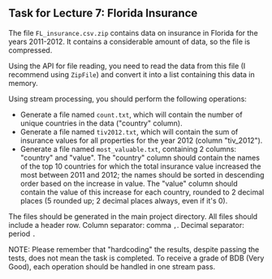 <h2>Task for Lecture 7: Florida Insurance</h2>

<p>The file <code>FL_insurance.csv.zip</code> contains data on insurance in Florida for the years 2011-2012. It contains a considerable amount of data, so the file is compressed.</p>

<p>Using the API for file reading, you need to read the data from this file (I recommend using <code>ZipFile</code>) and convert it into a list containing this data in memory.</p>

<p>Using stream processing, you should perform the following operations:</p>

<ul>
  <li>Generate a file named <code>count.txt</code>, which will contain the number of unique countries in the data ("country" column).</li>
  <li>Generate a file named <code>tiv2012.txt</code>, which will contain the sum of insurance values for all properties for the year 2012 (column "tiv_2012").</li>
  <li>Generate a file named <code>most_valuable.txt</code>, containing 2 columns: "country" and "value". The "country" column should contain the names of the top 10 countries for which the total insurance value increased the most between 2011 and 2012; the names should be sorted in descending order based on the increase in value. The "value" column should contain the value of this increase for each country, rounded to 2 decimal places (5 rounded up; 2 decimal places always, even if it's 0).</li>
</ul>

<p>The files should be generated in the main project directory. All files should include a header row. Column separator: comma <code>,</code>. Decimal separator: period <code>.</code></p>

<p>NOTE: Please remember that "hardcoding" the results, despite passing the tests, does not mean the task is completed. To receive a grade of BDB (Very Good), each operation should be handled in one stream pass.</p>
